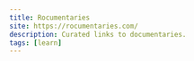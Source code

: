 ```yaml
---
title: Rocumentaries
site: https://rocumentaries.com/
description: Curated links to documentaries.
tags: [learn]
---
```

